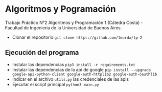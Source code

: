# Algoritmos y Pogramación
Trabajo Práctico N°2 Algoritmos y Programación 1 (Cátedra Costa) - Facultad de Ingeniería de la Universidad de Buenos Aires.

* Clonar el repositorio `git clone https://github.com/1murda/tp-2`

## Ejecución del programa
* Instalar las dependencias `pip3 install -r requirements.txt`
* Instalar las dependencias de la api de google `pip install --upgrade google-api-python-client google-auth-httplib2 google-auth-oauthlib`
* Indicar en el archivo `utils.py` las credenciales de las apis
* Ejecutar el script principal `python3 main.py`
